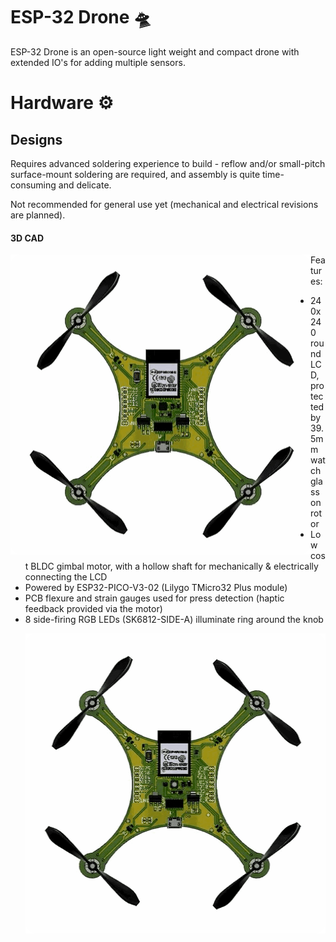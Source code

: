# ESP-32 Drone 🛸
ESP-32 Drone is an open-source light weight and compact drone with extended IO's for adding multiple sensors.

# Hardware ⚙️

## Designs

Requires advanced soldering experience to build - reflow and/or small-pitch surface-mount soldering are required, and assembly is quite time-consuming and delicate.

Not recommended for general use yet (mechanical and electrical revisions are planned).


#### 3D CAD
<p>
  <img align="left" src="https://github.com/Kunalverma1502/esp32-mini-drone/blob/master/IMAGES/Drone Rotate.gif" width="480" height="480" />

Features:

 - 240x240 round LCD, protected by 39.5mm watch glass on rotor
 - Low cost BLDC gimbal motor, with a hollow shaft for mechanically & electrically connecting the LCD
 - Powered by ESP32-PICO-V3-02 (Lilygo TMicro32 Plus module)
 - PCB flexure and strain gauges used for press detection (haptic feedback provided via the motor)
 - 8 side-firing RGB LEDs (SK6812-SIDE-A) illuminate ring around the knob

</p>
 
<p align="right">
  <img src="https://github.com/Kunalverma1502/esp32-mini-drone/blob/master/IMAGES/Motor Directions.gif" width="480" height="480" />
</p>
